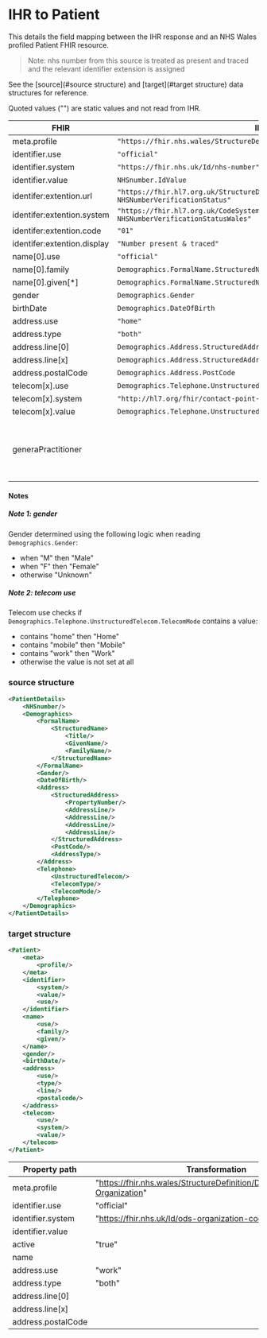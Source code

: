   # IHR to Patient

This details the field mapping between the IHR response and an NHS Wales profiled Patient FHIR resource. 

> Note: nhs number from this source is treated as present and traced and the relevant identifier extension is assigned

  See the [source](#source structure) and [target](#target structure) data structures for reference. 

  Quoted values ("") are static values and not read from IHR.

| FHIR                        | IHR                                                          | notes                                                        |
| --------------------------- | ------------------------------------------------------------ | ------------------------------------------------------------ |
| meta.profile                | ``"https://fhir.nhs.wales/StructureDefinition/DataStandardsWales-Patient"`` |                                                              |
| identifier.use              | ``"official"``                                                 |                                                              |
| identifier.system           | ``"https://fhir.nhs.uk/Id/nhs-number"``                          |                                                              |
| identifier.value            | ``NHSnumber.IdValue``                                        |                                                              |
| identifer:extention.url     | ``"https://fhir.hl7.org.uk/StructureDefinition/Extension-UKCore-NHSNumberVerificationStatus"`` |                                                              |
| identifer:extention.system  | ``"https://fhir.hl7.org.uk/CodeSystem/UKCore-NHSNumberVerificationStatusWales"`` |                                                              |
| identifer:extention.code    | ``"01"``                                                         |                                                              |
| identifer:extention.display | ``"Number present & traced"``                                    |                                                              |
| name[0].use                 | ``"official"``                                                   |                                                              |
| name[0].family              | ``Demographics.FormalName.StructuredName.FamilyName``        |                                                              |
| name[0].given[*]            | ``Demographics.FormalName.StructuredName.GivenName``         |                                                              |
| gender                      | ``Demographics.Gender``                                      | see [note 1](#note-1-gender)                                |
| birthDate                   | ``Demographics.DateOfBirth``                                 |                                                              |
| address.use                 | ``"home"``                                                      |                                                              |
| address.type                | ``"both"``                                                       |                                                              |
| address.line[0]             | ``Demographics.Address.StructuredAddress.PropertyNumber``    |                                                              |
| address.line\[x\]           | ``Demographics.Address.StructuredAddress.StructuredAddress.AddressLine[x]`` |                                                              |
| address.postalCode          | ``Demographics.Address.PostCode``                            |                                                              |
| telecom[x].use              | ``Demographics.Telephone.UnstructuredTelecom.TelecomMode``   | see [note 2](#note-2-telecom-use)                           |
| telecom[x].system           | ``"http://hl7.org/fhir/contact-point-system"``                   |                                                              |
| telecom[x].value            | ``Demographics.Telephone.UnstructuredTelecom.TelecomMode``   |                                                              |
| generaPractitioner          |                                                              | Referenced resource. See [organization](Organization.md) for more information. |



#### Notes

##### Note 1: gender

Gender determined using the following logic when reading   ``Demographics.Gender``:

* when "M" then "Male"
* when "F" then "Female"
* otherwise "Unknown"



##### Note 2: telecom use

Telecom use checks if ``Demographics.Telephone.UnstructuredTelecom.TelecomMode`` contains a value:

* contains "home" then "Home"
* contains "mobile" then "Mobile"
* contains "work" then "Work"
* otherwise the value is not set at all



### source structure

```xml
<PatientDetails>
    <NHSnumber/>
    <Demographics>
        <FormalName>
            <StructuredName>
                <Title/>
                <GivenName/>
                <FamilyName/>
            </StructuredName>
        </FormalName>
        <Gender/>
        <DateOfBirth/>
        <Address>
            <StructuredAddress>
                <PropertyNumber/>
                <AddressLine/>
                <AddressLine/>
                <AddressLine/>
                <AddressLine/>
            </StructuredAddress>
            <PostCode/>
            <AddressType/>
        </Address>
        <Telephone>
            <UnstructuredTelecom/>
            <TelecomType/>
            <TelecomMode/>
        </Telephone>
    </Demographics>
</PatientDetails>
```

### target structure

```xml
<Patient>
    <meta>
        <profile/>
    </meta>
	<identifier>
        <system/>
        <value/>
        <use/>
    </identifier>
    <name>
        <use/>
        <family/>
        <given/>
    </name>
    <gender/>
    <birthDate/>
    <address>
        <use/>
        <type/>
        <line/>
        <postalcode/>
    </address>
    <telecom>
        <use/>
        <system/>
        <value/>
    </telecom>
</Patient>
```





| Property path                                               | Transformation                                               | System    | Source                                                       |
| ----------------------------------------------------------- | ------------------------------------------------------------ | --------- | ------------------------------------------------------------ |
| meta.profile                                                | "https://fhir.nhs.wales/StructureDefinition/DataStandardsWales-Organization" | EMIS,INPS |                                                              |
|identifier.use|"official"|EMIS,INPS||
|identifier.system|"https://fhir.nhs.uk/Id/ods-organization-code"|EMIS,INPS||
|identifier.value||EMIS,INPS|ihr:Practice/ihr:OrganisationId/ihr:IdValue|
|active|"true"|EMIS,INPS||
|name||EMIS,INPS|ihr:Practice/ihr:OrganisationName|
|address.use|"work"|EMIS,INPS||
|address.type|"both"|EMIS,INPS||
|address.line[0]||EMIS,INPS|ihr:Practice/ihr:OrganisationAddress/ihr:StructuredAddress/ihr:PropertyNumber|
|address.line\[x\]||EMIS,INPS|ihr:Practice/ihr:OrganisationAddress/ihr:StructuredAddress/ihr:AddressLine[x]|
|address.postalCode||EMIS,INPS|ihr:Practice/ihr:OrganisationAddress/ihr:PostCode|

